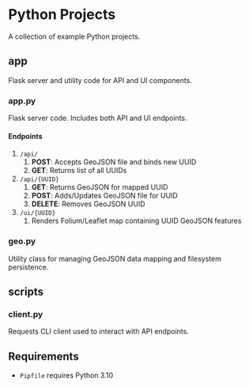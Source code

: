 # Python Projects
A collection of example Python projects.

## app
Flask server and utility code for API and UI components.

### app.py
Flask server code. Includes both API and UI endpoints.

#### Endpoints
1. `/api/`
   1. __POST__: Accepts GeoJSON file and binds new UUID
   1. __GET__: Returns list of all UUIDs
1. `/api/{UUID}`
   1. __GET__: Returns GeoJSON for mapped UUID
   1. __POST__: Adds/Updates GeoJSON file for UUID
   1. __DELETE__: Removes GeoJSON UUID
1. `/ui/{UUID}`
   1. Renders Folium/Leaflet map containing UUID GeoJSON features

### geo.py
Utility class for managing GeoJSON data mapping and filesystem persistence.

## scripts

### client.py
Requests CLI client used to interact with API endpoints.

## Requirements
* `Pipfile` requires Python 3.10